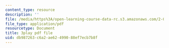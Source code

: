 ```yaml
---
content_type: resource
description: ''
file: /media/https%3A/open-learning-course-data-rc.s3.amazonaws.com/2-003sc-engineering-dynamics-fall-2011/db987263c6a2ae62499088ef7ecb7b8f_fK9AGvLf3yw.pdf
file_type: application/pdf
resourcetype: Document
title: 3play pdf file
uid: db987263-c6a2-ae62-4990-88ef7ecb7b8f
---
```

